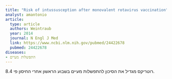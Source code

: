 ```yaml
---
title: "Risk of intussusception after monovalent rotavirus vaccination"
analyst: amantonio
article:
  type: article
  authors: Weintraub
  year: 2014
  journal: N Engl J Med
  link: https://www.ncbi.nlm.nih.gov/pubmed/24422678
  pubmed: 24422678
diseases:
- התפשלות מעיים
---
```


רוטריקס מגדיל את הסיכון להתפשלות מעיים בשבוע הראשון אחרי החיסון פי 8.4.
